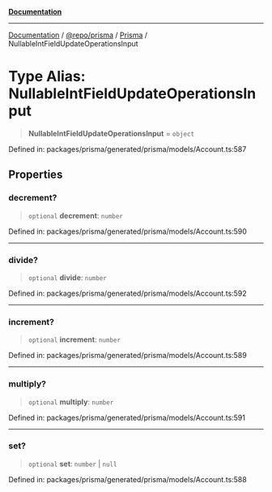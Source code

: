 [**Documentation**](../../../../../README.md)

***

[Documentation](../../../../../README.md) / [@repo/prisma](../../../README.md) / [Prisma](../README.md) / NullableIntFieldUpdateOperationsInput

# Type Alias: NullableIntFieldUpdateOperationsInput

> **NullableIntFieldUpdateOperationsInput** = `object`

Defined in: packages/prisma/generated/prisma/models/Account.ts:587

## Properties

### decrement?

> `optional` **decrement**: `number`

Defined in: packages/prisma/generated/prisma/models/Account.ts:590

***

### divide?

> `optional` **divide**: `number`

Defined in: packages/prisma/generated/prisma/models/Account.ts:592

***

### increment?

> `optional` **increment**: `number`

Defined in: packages/prisma/generated/prisma/models/Account.ts:589

***

### multiply?

> `optional` **multiply**: `number`

Defined in: packages/prisma/generated/prisma/models/Account.ts:591

***

### set?

> `optional` **set**: `number` \| `null`

Defined in: packages/prisma/generated/prisma/models/Account.ts:588
